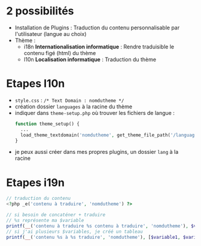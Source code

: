 # 2 possibilités
- Installation de Plugins : Traduction du contenu personnalisable par l'utilisateur (langue au choix)
- Thème : 
  - i18n **Internationalisation informatique** : Rendre traduisible le contenu figé (html) du thème
  - l10n **Localisation informatique** : Traduction du thème
  
# Etapes l10n
- `style.css` : `/* Text Domain : nomdutheme */`
- création dossier `languages` à la racine du thème
- indiquer dans `theme-setup.php` où trouver les fichiers de langue :
  ```php
  function theme_setup() {
    ...
    load_theme_textdomain('nomdutheme', get_theme_file_path('/languages'));
  }
  ```
- je peux aussi créer dans mes propres plugins, un dossier `lang` à la racine
  
# Etapes i19n
```php
// traduction du contenu
<?php _e('contenu à traduire', 'nomdutheme') ?>
```
```php
// si besoin de concaténer + traduire
// %s représente ma $variable
printf(__('contenu à traduire %s contenu à traduire', 'nomdutheme'), $variable);
// si j'ai plusieurs $variables, je créé un tableau
printf(__('contenu %s à %s traduire', 'nomdutheme'), [$variable1, $variable2]);
```
